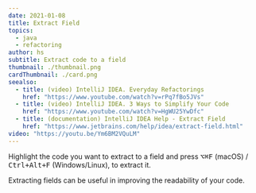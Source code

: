 ```yaml
---
date: 2021-01-08
title: Extract Field
topics:
  - java
  - refactoring
author: hs
subtitle: Extract code to a field
thumbnail: ./thumbnail.png
cardThumbnail: ./card.png
seealso:
  - title: (video) IntelliJ IDEA. Everyday Refactorings
    href: "https://www.youtube.com/watch?v=rPq7fBo5JVs"
  - title: (video) IntelliJ IDEA. 3 Ways to Simplify Your Code
    href: "https://www.youtube.com/watch?v=HgWU25YwDfc"
  - title: (documentation) IntelliJ IDEA Help - Extract Field
    href: "https://www.jetbrains.com/help/idea/extract-field.html"
video: "https://youtu.be/Ym6BM2VQuLM"
---
```


Highlight the code you want to extract to a field and press <kbd>⌥⌘F</kbd> (macOS) / <kbd>Ctrl+Alt+F</kbd> (Windows/Linux), to extract it.

Extracting fields can be useful in improving the readability of your code.
